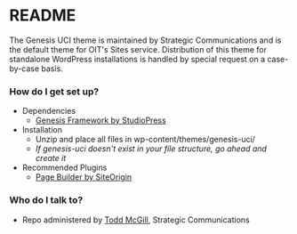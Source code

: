 # README #

The Genesis UCI theme is maintained by Strategic Communications and is the default theme for OIT's Sites service. Distribution of this theme for standalone WordPress installations is handled by special request on a case-by-case basis.

### How do I get set up? ###

* Dependencies
    * [Genesis Framework by StudioPress](http://my.studiopress.com/themes/genesis/)
* Installation
    * Unzip and place all files in wp-content/themes/genesis-uci/
    * *If genesis-uci doesn't exist in your file structure, go ahead and create it*
* Recommended Plugins
    * [Page Builder by SiteOrigin](https://siteorigin.com/page-builder/)

### Who do I talk to? ###

* Repo administered by [Todd McGill](mailto:tmcgill@uci.edu), Strategic Communications
